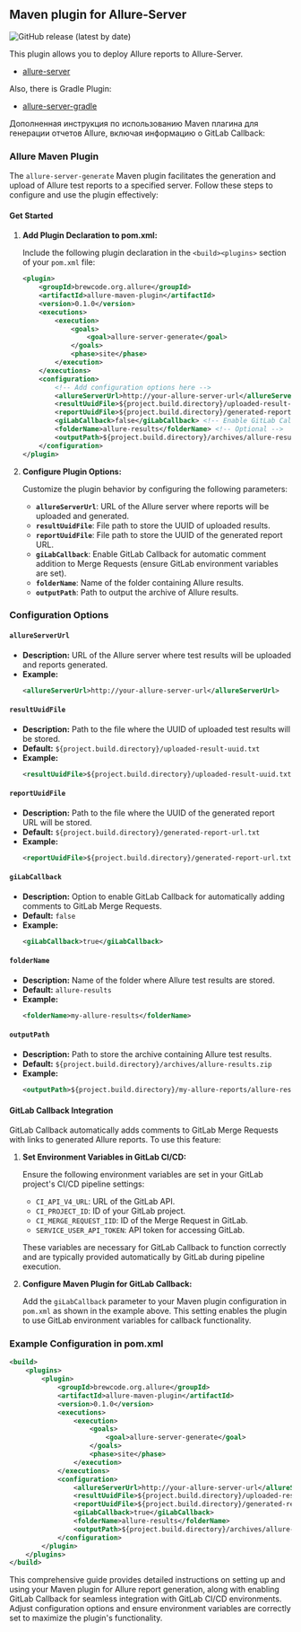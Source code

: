 Maven plugin for Allure-Server
---

![GitHub release (latest by date)](https://img.shields.io/github/v/release/kochetkov-ma/allure-server-maven)


This plugin allows you to deploy Allure reports to Allure-Server.

- [allure-server](https://github.com/kochetkov-ma/allure-server)

Also, there is Gradle Plugin:
- [allure-server-gradle](https://github.com/kochetkov-ma/allure-server-gradle)

Дополненная инструкция по использованию Maven плагина для генерации отчетов Allure, включая информацию о GitLab Callback:

### Allure Maven Plugin

The `allure-server-generate` Maven plugin facilitates the generation and upload of Allure test reports to a specified server. Follow these steps to configure and use the plugin effectively:

#### Get Started

1. **Add Plugin Declaration to pom.xml:**

   Include the following plugin declaration in the `<build><plugins>` section of your `pom.xml` file:

   ```xml
   <plugin>
       <groupId>brewcode.org.allure</groupId>
       <artifactId>allure-maven-plugin</artifactId>
       <version>0.1.0</version>
       <executions>
           <execution>
               <goals>
                   <goal>allure-server-generate</goal>
               </goals>
               <phase>site</phase>
           </execution>
       </executions>
       <configuration>
           <!-- Add configuration options here -->
           <allureServerUrl>http://your-allure-server-url</allureServerUrl>  <!-- Required -->
           <resultUuidFile>${project.build.directory}/uploaded-result-uuid.txt</resultUuidFile> <!-- Optional -->
           <reportUuidFile>${project.build.directory}/generated-report-url.txt</reportUuidFile> <!-- Optional -->
           <giLabCallback>false</giLabCallback> <!-- Enable GitLab Callback --> <!-- Optional -->
           <folderName>allure-results</folderName> <!-- Optional -->
           <outputPath>${project.build.directory}/archives/allure-results.zip</outputPath> <!-- Optional -->
       </configuration>
   </plugin>
   ```

2. **Configure Plugin Options:**

   Customize the plugin behavior by configuring the following parameters:

    - **`allureServerUrl`**: URL of the Allure server where reports will be uploaded and generated.
    - **`resultUuidFile`**: File path to store the UUID of uploaded results.
    - **`reportUuidFile`**: File path to store the UUID of the generated report URL.
    - **`giLabCallback`**: Enable GitLab Callback for automatic comment addition to Merge Requests (ensure GitLab environment variables are set).
    - **`folderName`**: Name of the folder containing Allure results.
    - **`outputPath`**: Path to output the archive of Allure results.

### Configuration Options

#### `allureServerUrl`

- **Description:** URL of the Allure server where test results will be uploaded and reports generated.
- **Example:**
  ```xml
  <allureServerUrl>http://your-allure-server-url</allureServerUrl>
  ```

#### `resultUuidFile`

- **Description:** Path to the file where the UUID of uploaded test results will be stored.
- **Default:** `${project.build.directory}/uploaded-result-uuid.txt`
- **Example:**
  ```xml
  <resultUuidFile>${project.build.directory}/uploaded-result-uuid.txt</resultUuidFile>
  ```

#### `reportUuidFile`

- **Description:** Path to the file where the UUID of the generated report URL will be stored.
- **Default:** `${project.build.directory}/generated-report-url.txt`
- **Example:**
  ```xml
  <reportUuidFile>${project.build.directory}/generated-report-url.txt</reportUuidFile>
  ```

#### `giLabCallback`

- **Description:** Option to enable GitLab Callback for automatically adding comments to GitLab Merge Requests.
- **Default:** `false`
- **Example:**
  ```xml
  <giLabCallback>true</giLabCallback>
  ```

#### `folderName`

- **Description:** Name of the folder where Allure test results are stored.
- **Default:** `allure-results`
- **Example:**
  ```xml
  <folderName>my-allure-results</folderName>
  ```

#### `outputPath`

- **Description:** Path to store the archive containing Allure test results.
- **Default:** `${project.build.directory}/archives/allure-results.zip`
- **Example:**
  ```xml
  <outputPath>${project.build.directory}/my-allure-reports/allure-results.zip</outputPath>
  ```

#### GitLab Callback Integration

GitLab Callback automatically adds comments to GitLab Merge Requests with links to generated Allure reports. To use this feature:

1. **Set Environment Variables in GitLab CI/CD:**

   Ensure the following environment variables are set in your GitLab project's CI/CD pipeline settings:

    - `CI_API_V4_URL`: URL of the GitLab API.
    - `CI_PROJECT_ID`: ID of your GitLab project.
    - `CI_MERGE_REQUEST_IID`: ID of the Merge Request in GitLab.
    - `SERVICE_USER_API_TOKEN`: API token for accessing GitLab.

   These variables are necessary for GitLab Callback to function correctly and are typically provided automatically by GitLab during pipeline execution.

2. **Configure Maven Plugin for GitLab Callback:**

   Add the `giLabCallback` parameter to your Maven plugin configuration in `pom.xml` as shown in the example above. This setting enables the plugin to use GitLab environment variables for callback functionality.

### Example Configuration in pom.xml

```xml
<build>
    <plugins>
        <plugin>
            <groupId>brewcode.org.allure</groupId>
            <artifactId>allure-maven-plugin</artifactId>
            <version>0.1.0</version>
            <executions>
                <execution>
                    <goals>
                        <goal>allure-server-generate</goal>
                    </goals>
                    <phase>site</phase>
                </execution>
            </executions>
            <configuration>
                <allureServerUrl>http://your-allure-server-url</allureServerUrl>
                <resultUuidFile>${project.build.directory}/uploaded-result-uuid.txt</resultUuidFile>
                <reportUuidFile>${project.build.directory}/generated-report-url.txt</reportUuidFile>
                <giLabCallback>true</giLabCallback>
                <folderName>allure-results</folderName>
                <outputPath>${project.build.directory}/archives/allure-results.zip</outputPath>
            </configuration>
        </plugin>
    </plugins>
</build>
```

This comprehensive guide provides detailed instructions on setting up and using your Maven plugin for Allure report generation, along with enabling GitLab Callback for seamless integration with GitLab CI/CD environments. Adjust configuration options and ensure environment variables are correctly set to maximize the plugin's functionality.